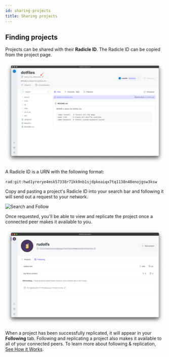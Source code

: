 ```yaml
---
id: sharing-projects
title: Sharing projects
---
```


## Finding projects

Projects can be shared with their **Radicle ID**. The Radicle ID can be copied
from the project page.

![Radicle ID][ri]

A Radicle ID is a URN with the following format:

`rad:git:hwd1yrerye4msk57338r71kk9nb1sjdpkeaiqx7tq1138n48enojgsw3ksw`

Copy and pasting a project's Radicle ID into your search bar and following it
will send out a request to your network. 

![Search and Follow][sf]

Once requested, you'll be able to view and replicate the project once a
connected peer makes it available to you. 

![Still Looking][sl]

When a project has been successfully replicated, it will appear in your
**Following** tab. Following and replicating a project also makes it available
to all of your connected peers. To learn more about following & replication,
[See How it Works][un].

[fa]: understanding-radicle/faq.md
[ma]: understanding-radicle/glossary.md/#maintainer
[pr]: understanding-radicle/glossary.md/#project
[un]: understanding-radicle/how-it-works.md/#replication-model

[ri]: /img/radicle-id.png
[sf]: /img/search-and-follow.png
[sl]: /img/still-looking-project.png